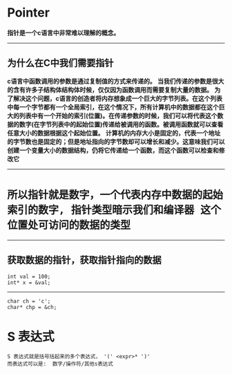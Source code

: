 # Pointer
**指针是一个c语言中非常难以理解的概念。**
****
## 为什么在C中我们需要指针
**c语言中函数调用的参数是通过复制值的方式来传递的。**
**当我们传递的参数是很大的含有许多子结构体结构体时候，仅仅因为函数调用而需要复制大量的数据。**
**为了解决这个问题，c语言的创造者将内存想象成一个巨大的字节列表。在这个列表中每一个字节都有一个全局索引，在这个情况下，所有计算机中的数据都在这个巨大的列表中有一个开始的索引(位置)。在传递参数的时候，我们可以将代表这个数据的数字(在字节列表中的起始位置)传递给被调用的函数。被调用函数就可以查看任意大小的数据根据这个起始位置。**
**计算机的内存大小是固定的，代表一个地址的字节数也是固定的；但是地址指向的字节数却可以增长和减少。这意味我们可以创建一个变量大小的数据结构，仍将它传递给一个函数，而这个函数可以检查和修改它**
****
# `所以指针就是数字，一个代表内存中数据的起始索引的数字, 指针类型暗示我们和编译器 这个位置处可访问的数据的类型`
*****
## 获取数据的指针，获取指针指向的数据
```
int val = 100;
int* x = &val;
```
****
```
char ch = 'c';
char* chp = &ch;
```
# S 表达式
```
S 表达式就是括号括起来的多个表达式， '(' <expr>* ')'
而表达式可以是:  数字/操作符/其他s表达式
```
